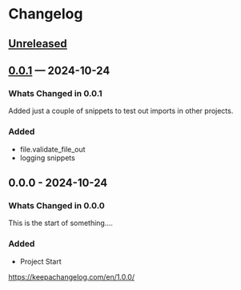 # Changelog
<!-- markdownlint-disable MD024 -->
<!-- changelog-start -->

## [Unreleased](<https://github.com/DonalChilde/pfmsoft-snippets/0.0.1...refs/heads/dev>)
<!-- Dont forget to:
    - Update the Unreleased compare version to latest release tag
    - Update compare/_previous_version_tag_
    - Delete <a></a> tag
    - Update issues and pull requests as needed.-->
<!-- Copy paste release notes below here -->
<!-- scriv-insert-here -->

## [0.0.1](https://github.com/DonalChilde/pfmsoft-snippets/compare/0.0.0...0.0.1) —  2024-10-24

### Whats Changed in 0.0.1

Added just a couple of snippets to test out imports in other projects.

### Added

- file.validate_file_out
- logging snippets

## 0.0.0 - 2024-10-24

### Whats Changed in 0.0.0

This is the start of something....

### Added

- Project Start

<https://keepachangelog.com/en/1.0.0/>

<!-- changelog-end -->
